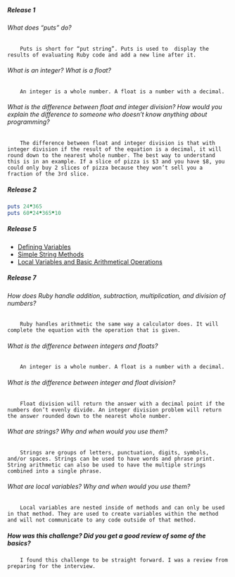 
##### Release 1
###### What does “puts” do? 
		Puts is short for “put string”. Puts is used to  display the results of evaluating Ruby code and add a new line after it.

###### What is an integer? What is a float?
		An integer is a whole number. A float is a number with a decimal.

###### What is the difference between float and integer division? How would you explain the difference to someone who doesn’t know anything about programming? 
		The difference between float and integer division is that with integer division if the result of the equation is a decimal, it will round down to the nearest whole number. The best way to understand this is in an example. If a slice of pizza is $3 and you have $8, you could only buy 2 slices of pizza because they won’t sell you a fraction of the 3rd slice.

##### Release 2
```ruby
puts 24*365
puts 60*24*365*10
```

##### Release 5
- [Defining Variables](https://github.com/robertreith/phase-0/blob/master/week-4/defining-variables.rb)
- [Simple String Methods](https://github.com/robertreith/phase-0/blob/master/week-4/simple-string.rb)
- [Local Variables and Basic Arithmetical Operations](https://github.com/robertreith/phase-0/blob/master/week-4/basic-math.rb)

##### Release 7
###### How does Ruby handle addition, subtraction, multiplication, and division of numbers?
		Ruby handles arithmetic the same way a calculator does. It will complete the equation with the operation that is given.
###### What is the difference between integers and floats?
		An integer is a whole number. A float is a number with a decimal.
###### What is the difference between integer and float division?
		Float division will return the answer with a decimal point if the numbers don’t evenly divide. An integer division problem will return the answer rounded down to the nearest whole number.
###### What are strings? Why and when would you use them?
		Strings are groups of letters, punctuation, digits, symbols, and/or spaces. Strings can be used to have words and phrase print. String arithmetic can also be used to have the multiple strings combined into a single phrase.
###### What are local variables? Why and when would you use them?
		Local variables are nested inside of methods and can only be used in that method. They are used to create variables within the method and will not communicate to any code outside of that method.	
##### How was this challenge? Did you get a good review of some of the basics?
		I found this challenge to be straight forward. I was a review from preparing for the interview.